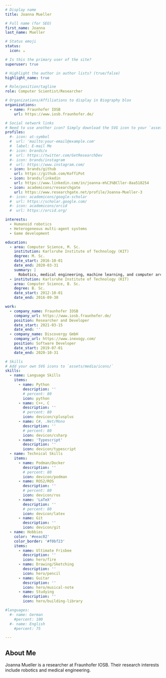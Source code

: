 ```yaml
---
# Display name
title: Joanna Mueller

# Full name (for SEO)
first_name: Joanna
last_name: Mueller

# Status emoji
status:
  icon: ☕️

# Is this the primary user of the site?
superuser: true

# Highlight the author in author lists? (true/false)
highlight_name: true

# Role/position/tagline
role: Computer Scientist/Researcher

# Organizations/Affiliations to display in Biography blox
organizations:
  - name: Fraunhofer IOSB
    url: https://www.iosb.fraunhofer.de/

# Social network links
# Need to use another icon? Simply download the SVG icon to your `assets/media/icons/` folder.
profiles:
  #- icon: at-symbol
  #  url: 'mailto:your-email@example.com'
  #  label: E-mail Me
  #- icon: brands/x
  #  url: https://twitter.com/GetResearchDev
  #- icon: brands/instagram
  #  url: https://www.instagram.com/
  - icon: brands/github
    url: https://github.com/KoffiPot
  - icon: brands/linkedin
    url: https://www.linkedin.com/in/joanna-m%C3%BCller-8aa518254
  - icon: academicons/researchgate
    url: https://www.researchgate.net/profile/Joanna-Mueller-3
  #- icon: academicons/google-scholar
  #  url: https://scholar.google.com/
  #- icon: academicons/orcid
  #  url: https://orcid.org/

interests:
  - Humanoid robotics
  - Heterogeneous multi-agent systems
  - Game development

education:
  - area: Computer Science, M. Sc.
    institution: Karlsruhe Institute of Technology (KIT)
    degree: M. Sc.
    date_start: 2016-10-01
    date_end: 2020-03-31
    summary: |
      Robotics, medical engineering, machine learning, and computer architecture
  - institution: Karlsruhe Institute of Technology (KIT)
    area: Computer Science, B. Sc.
    degree: B. Sc.
    date_start: 2012-10-01
    date_end: 2016-09-30

work:
  - company_name: Fraunhofer IOSB
    company_url: https://www.iosb.fraunhofer.de/
    position: Researcher and Developer
    date_start: 2021-03-15
    date_end: ''
  - company_name: Discovergy GmbH
    company_url: https://www.inexogy.com/
    position: Software Developer
    date_start: 2019-07-01
    date_end: 2020-10-31

# Skills
# Add your own SVG icons to `assets/media/icons/`
skills:
  - name: Language Skills
    items:
      - name: Python
        description: ''
        # percent: 80
        icon: python
      - name: C++, C
        description: ''
        # percent: 80
        icon: devicon/cplusplus
      - name: C#, .Net/Mono
        description: ''
        # percent: 80
        icon: devicon/csharp
      - name: 'Typescript'
        description: ''
        icon: devicon/typescript
  - name: Technical Skills
    items:
      - name: Podman/Docker
        description: ''
        # percent: 80
        icon: devicon/podman
      - name: ROS2/ROS
        description: ''
        # percent: 80
        icon: devicon/ros
      - name: 'LaTeX'
        description: ''
        # percent: 80
        icon: devicon/latex
      - name: Git
        description: ''
        icon: devicon/git
  - name: Hobbies
    color: '#eeac02'
    color_border: '#f0bf23'
    items:
      - name: Ultimate Frisbee
        description: ''
        icon: hero/fire
      - name: Drawing/Sketching
        description: ''
        icon: hero/pencil
      - name: Guitar
        description: ''
        icon: hero/musical-note
      - name: Studying
        description: ''
        icon: hero/building-library

#languages:
  #- name: German
    #percent: 100
  #- name: English
    #percent: 75

---
```


## About Me

Joanna Mueller is a researcher at Fraunhofer IOSB. Their research interests include robotics and medical engineering.
